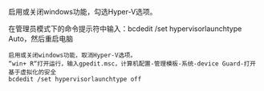 启用或关闭windows功能，勾选Hyper-V选项。

在管理员模式下的命令提示符中输入：bcdedit /set hypervisorlaunchtype Auto，然后重启电脑



```
启用或关闭windows功能，取消Hyper-V选项。
“win+ R“打开运行，输入gpedit.msc，计算机配置-管理模板-系统-device Guard-打开基于虚拟化的安全
bcdedit /set hypervisorlaunchtype off
```

